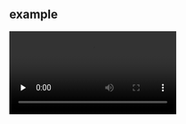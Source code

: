 ## example

<video id="video" controls="" preload="none">
<source id="mp4" src="weather.mp4" type="video/mp4">
</video>
